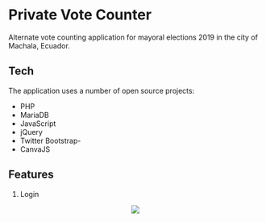 # Private Vote Counter
Alternate vote counting application for mayoral elections 2019 in the city of Machala, Ecuador.

## Tech

The application uses a number of open source projects:

- PHP
- MariaDB
- JavaScript
- jQuery
- Twitter Bootstrap- 
- CanvaJS

## Features
1. Login
<p align="center">
<img src="https://www.codibros.com/demo_screen_shots/vote_counter/vote_counter_login.jpeg">
</p>
